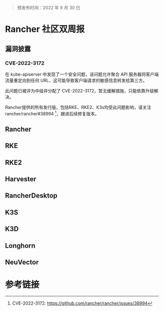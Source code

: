> 预发布时间：2022 年 9 月 30 日

# Rancher 社区双周报

## 漏洞披露

### CVE-2022-3172

在 kube-apiserver 中发现了一个安全问题，该问题允许聚合 API 服务器将客户端流量重定向到任何 URL，这可能导致客户端请求的敏感信息转发给第三方。

此问题已被评为中级并分配了 CVE-2022-3172，暂无缓解措施，只能依靠升级解决。

Rancher提供的所有发行版，包括RKE、RKE2、K3s均受此问题影响，请关注 rancher/rancher#38994 [^1]，跟进后续修复版本。


## Rancher

## RKE

## RKE2

## Harvester

## RancherDesktop

## K3S

## K3D

## Longhorn

## NeuVector

# 参考链接

[^1]: CVE-2022-3172: https://github.com/rancher/rancher/issues/38994
